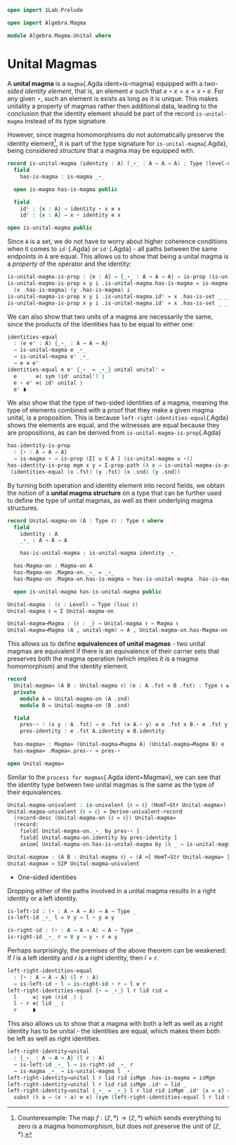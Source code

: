 ```agda
open import 1Lab.Prelude

open import Algebra.Magma

module Algebra.Magma.Unital where
```

<!--
```agda
private variable
  ℓ ℓ₁ : Level
  A : Type ℓ
```
-->

# Unital Magmas

A **unital magma** is a `magma`{.Agda ident=is-magma} equipped with a
_two-sided identity element_, that is, an element $e$ such that
$e \star x = x = x \star e$. For any given $\star$, such an element is
exists as long as it is unique. This makes unitality a property of
magmas rather then additional data, leading to the conclusion that the
identity element should be part of the record `is-unital-magma` instead
of its type signature.

However, since magma homomorphisms do not automatically preserve the
identity element[^1], it is part of the type signature for
`is-unital-magma`{.Agda}, being considered _structure_ that a magma may be
equipped with.

[^1]: Counterexample: The map $f : (\mathbb{Z}, *) \to (\mathbb{Z}, *)$
which sends everything to zero is a magma homomorphism, but does not
preserve the unit of $(\mathbb{Z}, *)$.

```agda
record is-unital-magma (identity : A) (_⋆_ : A → A → A) : Type (level-of A) where
  field
    has-is-magma : is-magma _⋆_

  open is-magma has-is-magma public

  field
    idˡ : {x : A} → identity ⋆ x ≡ x
    idʳ : {x : A} → x ⋆ identity ≡ x

open is-unital-magma public
```

Since `A` is a set, we do not have to worry about higher coherence
conditions when it comes to `idˡ`{.Agda} or `idʳ`{.Agda} - all paths
between the same endpoints in `A` are equal. This allows us to show that
being a unital magma is a _property_ of the operator and the identity:

```agda
is-unital-magma-is-prop : {e : A} → {_⋆_ : A → A → A} → is-prop (is-unital-magma e _⋆_)
is-unital-magma-is-prop x y i .is-unital-magma.has-is-magma = is-magma-is-prop
  (x .has-is-magma) (y .has-is-magma) i
is-unital-magma-is-prop x y i .is-unital-magma.idˡ = x .has-is-set _ _ (x .idˡ) (y .idˡ) i
is-unital-magma-is-prop x y i .is-unital-magma.idʳ = x .has-is-set _ _ (x .idʳ) (y .idʳ) i
```

We can also show that two units of a magma are necessarily the same,
since the products of the identities has to be equal to either one:

```agda
identities-equal 
  : (e e' : A) {_⋆_ : A → A → A} 
  → is-unital-magma e _⋆_
  → is-unital-magma e' _⋆_ 
  → e ≡ e'
identities-equal e e' {_⋆_ = _⋆_} unital unital' =
  e      ≡⟨ sym (idʳ unital') ⟩
  e ⋆ e' ≡⟨ idˡ unital ⟩
  e' ∎
```

We also show that the type of two-sided identities of a magma,
meaning the type of elements combined with a proof that they make a
given magma unital, is a proposition. This is because
`left-right-identities-equal`{.Agda} shows the elements are equal,
and the witnesses are equal because they are propositions, as can
be derived from `is-unital-magma-is-prop`{.Agda}

```agda
has-identity-is-prop 
  : {⋆ : A → A → A} 
  → is-magma ⋆ → is-prop (Σ[ u ∈ A ] (is-unital-magma u ⋆))
has-identity-is-prop mgm x y = Σ-prop-path (λ x → is-unital-magma-is-prop)
 (identities-equal (x .fst) (y .fst) (x .snd) (y .snd))
```

By turning both operation and identity element into record fields,
we obtain the notion of a **unital magma structure** on a type
that can be further used to define the type of unital magmas,
as well as their underlying magma structures.

```agda
record Unital-magma-on (A : Type ℓ) : Type ℓ where
  field
    identity : A
    _⋆_ : A → A → A

    has-is-unital-magma : is-unital-magma identity _⋆_

  has-Magma-on : Magma-on A
  has-Magma-on .Magma-on._⋆_ = _⋆_
  has-Magma-on .Magma-on.has-is-magma = has-is-unital-magma .has-is-magma

  open is-unital-magma has-is-unital-magma public

Unital-magma : (ℓ : Level) → Type (lsuc ℓ)
Unital-magma ℓ = Σ Unital-magma-on

Unital-magma→Magma : {ℓ : _} → Unital-magma ℓ → Magma ℓ
Unital-magma→Magma (A , unital-mgm) = A , Unital-magma-on.has-Magma-on unital-mgm
```

This allows us to define **equivalences of unital magmas** - two unital
magmas are equivalent if there is an equivalence of their carrier sets
that preserves both the magma operation (which implies it is a magma
homomorphism) and the identity element.

```agda
record
  Unital-magma≃ (A B : Unital-magma ℓ) (e : A .fst ≃ B .fst) : Type ℓ where
  private
    module A = Unital-magma-on (A .snd)
    module B = Unital-magma-on (B .snd)

  field
    pres-⋆ : (x y : A .fst) → e .fst (x A.⋆ y) ≡ e .fst x B.⋆ e .fst y
    pres-identity : e .fst A.identity ≡ B.identity
    
  has-magma≃ : Magma≃ (Unital-magma→Magma A) (Unital-magma→Magma B) e
  has-magma≃ .Magma≃.pres-⋆ = pres-⋆

open Unital-magma≃
```

Similar to the `process for magmas`{.Agda ident=Magma≡}, we can see that
the identity type between two unital magmas is the same as the type of
their equivalences.

```agda
Unital-magma-univalent : is-univalent {ℓ = ℓ} (HomT→Str Unital-magma≃)
Unital-magma-univalent {ℓ = ℓ} = Derive-univalent-record
  (record-desc (Unital-magma-on {ℓ = ℓ}) Unital-magma≃
  (record:
    field[ Unital-magma-on._⋆_ by pres-⋆ ]
    field[ Unital-magma-on.identity by pres-identity ]
    axiom[ Unital-magma-on.has-is-unital-magma by (λ _ → is-unital-magma-is-prop) ] ))

Unital-magma≡ : {A B : Unital-magma ℓ} → (A ≃[ HomT→Str Unital-magma≃ ] B) ≃ (A ≡ B)
Unital-magma≡ = SIP Unital-magma-univalent 
```

* One-sided identities

Dropping either of the paths involved in a unital magma results in a
right identity or a left identity.

```agda
is-left-id : (⋆ : A → A → A) → A → Type _
is-left-id _⋆_ l = ∀ y → l ⋆ y ≡ y

is-right-id : (⋆ : A → A → A) → A → Type _
is-right-id _⋆_ r = ∀ y → y ⋆ r ≡ y
```

Perhaps surprisingly, the premises of the above theorem can be weakened:
If $l$ is a left identity and $r$ is a right identity, then $l = r$.

```agda
left-right-identities-equal 
  : {⋆ : A → A → A} (l r : A) 
  → is-left-id ⋆ l → is-right-id ⋆ r → l ≡ r
left-right-identities-equal {⋆ = _⋆_} l r lid rid =
  l     ≡⟨ sym (rid _) ⟩
  l ⋆ r ≡⟨ lid _ ⟩
  r     ∎
```

This also allows us to show that a magma with both a left as well as a
right identity has to be unital - the identities are equal, which makes
them both be left as well as right identities.

```agda
left-right-identity→unital
  : {_⋆_ : A → A → A} (l r : A)
  → is-left-id _⋆_ l → is-right-id _⋆_ r
  → is-magma _⋆_ → is-unital-magma l _⋆_
left-right-identity→unital l r lid rid isMgm .has-is-magma = isMgm
left-right-identity→unital l r lid rid isMgm .idˡ = lid _
left-right-identity→unital {_⋆_ = _⋆_} l r lid rid isMgm .idʳ {x = x} =
  subst (λ a → (x ⋆ a) ≡ x) (sym (left-right-identities-equal l r lid rid)) (rid _)
```
